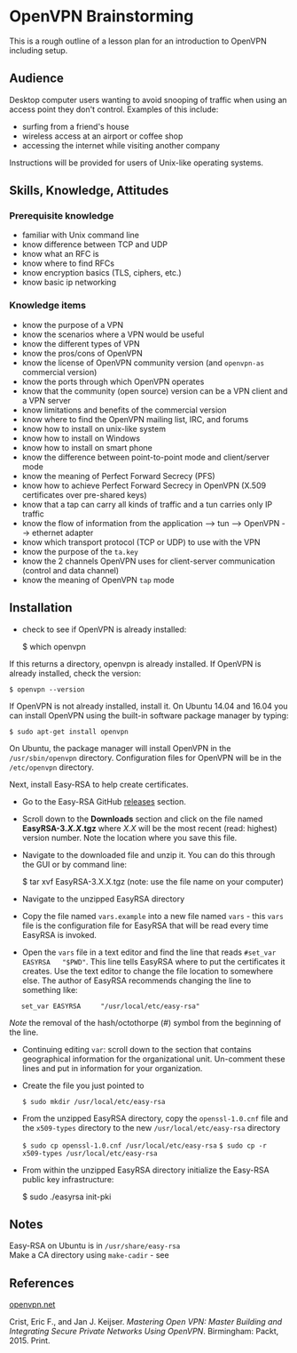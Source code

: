 # OpenVPN Brainstorming

This is a rough outline of a lesson plan for an introduction to OpenVPN including setup.

## Audience

Desktop computer users wanting to avoid snooping of traffic when using an access point they don't control. Examples of this include:

* surfing from a friend's house
* wireless access at an airport or coffee shop
* accessing the internet while visiting another company

Instructions will be provided for users of Unix-like operating systems.

## Skills, Knowledge, Attitudes

### Prerequisite knowledge

* familiar with Unix command line
* know difference between TCP and UDP
* know what an RFC is
* know where to find RFCs
* know encryption basics (TLS, ciphers, etc.)
* know basic ip networking

### Knowledge items

* know the purpose of a VPN
* know the scenarios where a VPN would be useful
* know the different types of VPN
* know the pros/cons of OpenVPN
* know the license of OpenVPN community version (and `openvpn-as` commercial version)
* know the ports through which OpenVPN operates
* know that the community (open source) version can be a VPN client and a VPN server
* know limitations and benefits of the commercial version
* know where to find the OpenVPN mailing list, IRC, and forums
* know how to install on unix-like system
* know how to install on Windows
* know how to install on smart phone
* know the difference between point-to-point mode and client/server mode
* know the meaning of Perfect Forward Secrecy (PFS)
* know how to achieve Perfect Forward Secrecy in OpenVPN (X.509 certificates over pre-shared keys)
* know that a tap can carry all kinds of traffic and a tun carries only IP traffic
* know the flow of information from the application --> tun --> OpenVPN --> ethernet adapter
* know which transport protocol (TCP or UDP) to use with the VPN
* know the purpose of the `ta.key`
* know the 2 channels OpenVPN uses for client-server communication (control and data channel)
* know the meaning of OpenVPN `tap` mode

## Installation

* check to see if OpenVPN is already installed:

	$ which openvpn

If this returns a directory, openvpn is already installed. If OpenVPN is already installed, check the version:

	$ openvpn --version

If OpenVPN is not already installed, install it. On Ubuntu 14.04 and 16.04 you can install OpenVPN using the built-in software package manager by typing:

	$ sudo apt-get install openvpn

On Ubuntu, the package manager will install OpenVPN in the `/usr/sbin/openvpn` directory. Configuration files for OpenVPN will be in the `/etc/openvpn` directory.

Next, install Easy-RSA to help create certificates.

* Go to the Easy-RSA GitHub [releases][easyrsa] section.     
* Scroll down to the **Downloads** section and click on the file named **EasyRSA-3._X.X_.tgz** where _X.X_ will be the most recent (read: highest) version number. Note the location where you save this file.
* Navigate to the downloaded file and unzip it. You can do this through the GUI or by command line:

	$ tar xvf EasyRSA-3.X.X.tgz   (note: use the file name on your computer)

* Navigate to the unzipped EasyRSA directory
* Copy the file named `vars.example` into a new file named `vars` - this `vars` file is the configuration file for EasyRSA that will be read every time EasyRSA is invoked.
* Open the `vars` file in a text editor and find the line that reads `#set_var EASYRSA   "$PWD"`. This line tells EasyRSA where to put the certificates it creates. Use the text editor to change the file location to somewhere else. The author of EasyRSA recommends changing the line to something like:

`	set_var EASYRSA		"/usr/local/etc/easy-rsa"`

_Note_ the removal of the hash/octothorpe (#) symbol from the beginning of the line.

* Continuing editing `var`: scroll down to the section that contains geographical information for the organizational unit. Un-comment these lines and put in information for your organization.
* Create the file you just pointed to

	`$ sudo mkdir /usr/local/etc/easy-rsa`

* From the unzipped EasyRSA directory, copy the `openssl-1.0.cnf` file and the `x509-types` directory to the new `/usr/local/etc/easy-rsa` directory

	`$ sudo cp openssl-1.0.cnf /usr/local/etc/easy-rsa`
	`$ sudo cp -r x509-types /usr/local/etc/easy-rsa`

* From within the unzipped EasyRSA directory initialize the Easy-RSA public key infrastructure:


	$ sudo ./easyrsa init-pki




## Notes

Easy-RSA on Ubuntu is in `/usr/share/easy-rsa`    
Make a CA directory using `make-cadir` - see 

## References

[openvpn.net][openvpn]

Crist, Eric F., and Jan J. Keijser. _Mastering Open VPN: Master Building and Integrating Secure Private Networks Using OpenVPN_. Birmingham: Packt, 2015. Print.

[openvpn]:https://openvpn.net/index.php/open-source.html
[easyrsa]:https://github.com/OpenVPN/easy-rsa/releases
